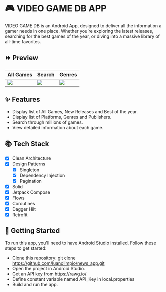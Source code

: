# 🎮 VIDEO GAME DB APP

VIDEO GAME DB is an Android App, designed to deliver all the information a gamer needs in one place. Whether you’re exploring the latest releases, searching for the best games of the year, or diving into a massive library of all-time favorites.

## ⏩ Preview

All Games  | Search | Genres
------------- | ------------- | -------------
![](https://github.com/luanolimpio/video_game_db_app/blob/main/assets/preview/all_games.gif?raw=true) | ![](https://github.com/luanolimpio/video_game_db_app/blob/main/assets/preview/search.gif?raw=true) | ![](https://github.com/luanolimpio/video_game_db_app/blob/main/assets/preview/genres.gif?raw=true)

## ✨ Features
 - Display list of All Games, New Releases and Best of the year.
 - Display list of Platforms, Genres and Publishers.
 - Search through millions of games.
 - View detailed information about each game.

## 📚 Tech Stack

- [X] Clean Architecture
- [X] Design Patterns
    - [X] Singleton
    - [X] Dependency Injection
    - [X] Pagination 
- [X] Solid
- [X] Jetpack Compose
- [X] Flows
- [X] Coroutines
- [X] Dagger Hilt 
- [X] Retrofit

## 🚀 Getting Started

To run this app, you'll need to have Android Studio installed. Follow these steps to get started:

 - Clone this repository: git clone https://github.com/luanolimpio/news_app.git
 - Open the project in Android Studio.
 - Get an API key from https://rawg.io/
 - Define constant variable named API_Key in local.properties
 - Build and run the app.
